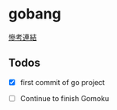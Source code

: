 # gobang

[慘考連結](http://www.cc.ntu.edu.tw/chinese/epaper/0042/20170920_4208.html)

## Todos 
-[x] first commit of go project
-[ ] Continue to finish Gomoku

